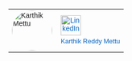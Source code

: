 <!DOCTYPE html>
<html>
  <body>
    <table cellpadding="0" cellspacing="0" style="font-family:Arial, sans-serif; font-size:14px;">
      <tr>
        <td style="padding-right:10px;">
          <img src="Profile.JPG" alt="Karthik Mettu" width="80" style="border-radius:50%;">
        </td>
        <td>
          <a href="https://www.linkedin.com/in/karthik-mettu" target="_blank" style="text-decoration:none; color:#0A66C2; display:inline-block; text-align:center;">
            <img src="linkedin.webp" alt="LinkedIn" width="40" style="display:block; margin-bottom:4px;">
            <div style="font-size:13px;">Karthik Reddy Mettu</div>
          </a>
        </td>
      </tr>
    </table>
  </body>
</html>
